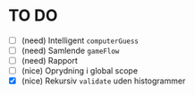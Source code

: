 # TO DO

- [ ] \(need) Intelligent `computerGuess`
- [ ] \(need) Samlende `gameFlow`
- [ ] \(need) Rapport
- [ ] \(nice) Oprydning i global scope
- [X] \(nice) Rekursiv `validate` uden histogrammer 
